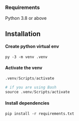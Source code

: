 ### Requirements
Python 3.8 or above

## Installation

#### Create python virtual env
```
py -3 -m venv .venv
```

#### Activate the venv
```py
.venv/Scripts/activate

# if you are using Bash
source .venv/Scripts/activate
```


#### Install dependencies
```
pip install -r requirements.txt
```